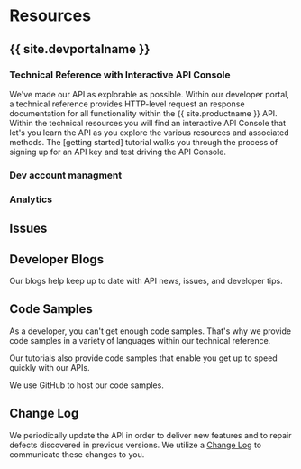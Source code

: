 ---
---

# Resources

##  {{ site.devportalname }}

### Technical Reference with Interactive API Console
We've made our API as explorable as possible.  Within our developer portal, a technical reference provides HTTP-level request an response documentation for all functionality within the {{ site.productname }} API. Within the technical resources you will find an interactive API Console that let's you learn the API as you explore the various resources and associated methods.   The [getting started] tutorial walks you through the process of signing up for an API key and test driving the API Console.

### Dev account managment

### Analytics

## Issues

## Developer Blogs 
Our blogs help keep up to date with API news, issues, and developer tips.

## Code Samples
As a developer, you can't get enough code samples.  That's why we provide code samples in a variety of languages within our technical reference.  

Our tutorials also provide code samples that enable you get up to speed quickly with our APIs.

We use GitHub to host our code samples.

## Change Log
We periodically update the API in order to deliver new features and to repair defects discovered in previous versions.  We utilize a <a href="{{ '/changelog/' | prepend: site.baseurl }}" >Change Log</a> to communicate these changes to you. 
   
